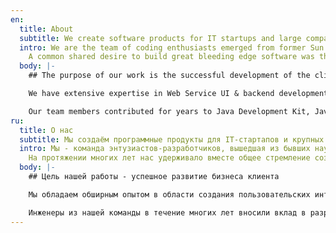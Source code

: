 ```yaml
---
en:
  title: About
  subtitle: We create software products for IT startups and large companies.
  intro: We are the team of coding enthusiasts emerged from former Sun Microsystems and Intel R&D centers. 
    A common shared desire to build great bleeding edge software was the thing that kept us together for all this time.
  body: |-
    ## The purpose of our work is the successful development of the client's business

    We have extensive expertise in Web Service UI & backend development, Clustering, Messaging, Communications, Distributed computing, Test automation. 

    Our team members contributed for years to Java Development Kit, Java Compatibility Kit and Java Virtual Machine. 
ru:
  title: О нас
  subtitle: Мы создаём программные продукты для IT-стартапов и крупных компаний.
  intro: Мы - команда энтузиастов-разработчиков, вышедшая из бывших научно-исследовательских центров Sun Microsystems и Intel.
    На протяжении многих лет нас удерживало вместе общее стремление создавать передовое программное обеспечение.
  body: |-
    ## Цель нашей работы - успешное развитие бизнеса клиента

    Мы обладаем обширным опытом в области создания пользовательских интерфейсов и backend разработки, кластеризации, обмена сообщениями, коммуникаций, распределенных вычислений, автоматизации тестирования.

    Инженеры из нашей команды в течение многих лет вносили вклад в разработку Java Development Kit, Java Compatibility Kit и Java Virtual Machine.
---
```


